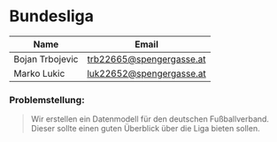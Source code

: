 # Bundesliga

| Name            | Email         | 
| -------------   |:-------------:| 
| Bojan Trbojevic | trb22665@spengergasse.at | 
| Marko Lukic     | luk22652@spengergasse.at |   


### Problemstellung:

> Wir erstellen ein Datenmodell für den deutschen Fußballverband. Dieser sollte einen guten Überblick über die Liga bieten sollen.
